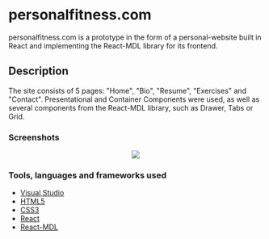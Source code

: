# personalfitness.com

personalfitness.com is a prototype in the form of a personal-website built in React and implementing the React-MDL library for its frontend.


## Description

The site consists of 5 pages: "Home", "Bio", "Resume", "Exercises" and "Contact". Presentational and Container Components were used, as well as several components from the React-MDL library, such as Drawer, Tabs or Grid.


### Screenshots
<p align="center"><img src="https://github.com/danilonocella/personalfitness/blob/master/screenshot.gif"></p>


### Tools, languages and frameworks used

* [Visual Studio](https://visualstudio.microsoft.com)
* [HTML5](https://www.w3.org/TR/html/)
* [CSS3](https://www.w3.org/TR/2018/CR-css-text-decor-3-20180703/)
* [React](https://reactjs.org/)
* [React-MDL](https://tleunen.github.io/react-mdl/)

